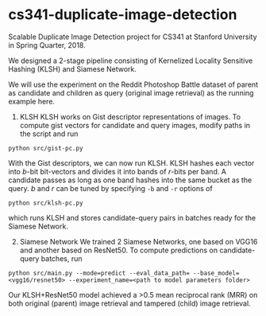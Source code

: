 # cs341-duplicate-image-detection
Scalable Duplicate Image Detection project for CS341 at Stanford University in Spring Quarter, 2018.

We designed a 2-stage pipeline consisting of Kernelized Locality Sensitive Hashing (KLSH) and Siamese Network.

We will use the experiment on the Reddit Photoshop Battle dataset of parent as candidate and children as query (original image retrieval) as the running example here.

1. KLSH
KLSH works on Gist descriptor representations of images. To compute gist vectors for candidate and query images, modify paths in the script and run
```
python src/gist-pc.py
```
With the Gist descriptors, we can now run KLSH. KLSH hashes each vector into *b*-bit bit-vectors and divides it into bands of *r*-bits per band. A candidate passes as long as one band hashes into the same bucket as the query. *b* and *r* can be tuned by specifying `-b` and `-r` options of
```
python src/klsh-pc.py
```
which runs KLSH and stores candidate-query pairs in batches ready for the Siamese Network.

2. Siamese Network
We trained 2 Siamese Networks, one based on VGG16 and another based on ResNet50.
To compute predictions on candidate-query batches, run
```
python src/main.py --mode=predict --eval_data_path= --base_model=<vgg16/resnet50> --experiment_name=<path to model parameters folder>
```

Our KLSH+ResNet50 model achieved a >0.5 mean reciprocal rank (MRR) on both original (parent) image retrieval and tampered (child) image retrieval.
